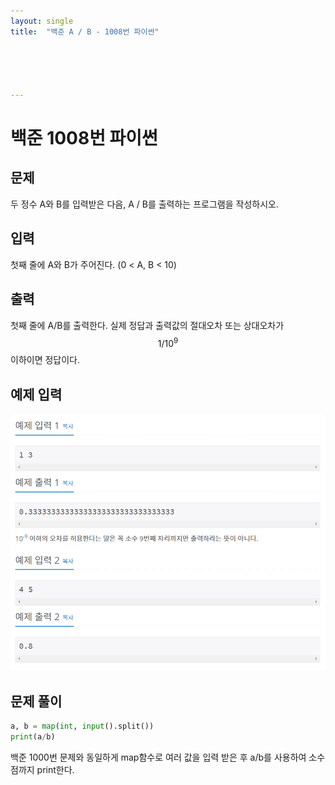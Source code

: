 ```yaml
---
layout: single
title:  "백준 A / B - 1008번 파이썬"





---
```


# 백준 1008번 파이썬



## 문제

두 정수 A와 B를 입력받은 다음, A / B를 출력하는 프로그램을 작성하시오.



## 입력

첫째 줄에 A와 B가 주어진다. (0 < A, B < 10)



## 출력

첫째 줄에 A/B를 출력한다. 실제 정답과 출력값의 절대오차 또는 상대오차가 
$$
1/10^9
$$
이하이면 정답이다.



## 예제 입력



![baekjoon1008](../images/2021-10-14-baekjoon1008/baekjoon1008.PNG)

## **문제 풀이**



```python
a, b = map(int, input().split())
print(a/b)
```

백준 1000번 문제와 동일하게 map함수로 여러 값을 입력 받은 후 a/b를 사용하여 소수점까지 print한다.